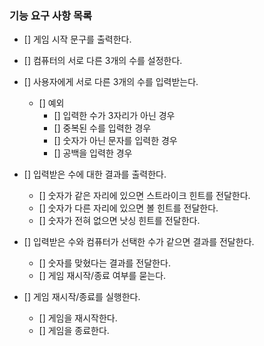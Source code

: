 ### 기능 요구 사항 목록

- [] 게임 시작 문구를 출력한다.
- [] 컴퓨터의 서로 다른 3개의 수를 설정한다.
- [] 사용자에게 서로 다른 3개의 수를 입력받는다.

  - [] 예외
    - [] 입력한 수가 3자리가 아닌 경우
    - [] 중복된 수를 입력한 경우
    - [] 숫자가 아닌 문자를 입력한 경우
    - [] 공백을 입력한 경우

- [] 입력받은 수에 대한 결과를 출력한다.

  - [] 숫자가 같은 자리에 있으면 스트라이크 힌트를 전달한다.
  - [] 숫자가 다른 자리에 있으면 볼 힌트를 전달한다.
  - [] 숫자가 전혀 없으면 낫싱 힌트를 전달한다.

- [] 입력받은 수와 컴퓨터가 선택한 수가 같으면 결과를 전달한다.

  - [] 숫자를 맞혔다는 결과를 전달한다.
  - [] 게임 재시작/종료 여부를 묻는다.

- [] 게임 재시작/종료를 실행한다.

  - [] 게임을 재시작한다.
  - [] 게임을 종료한다.
